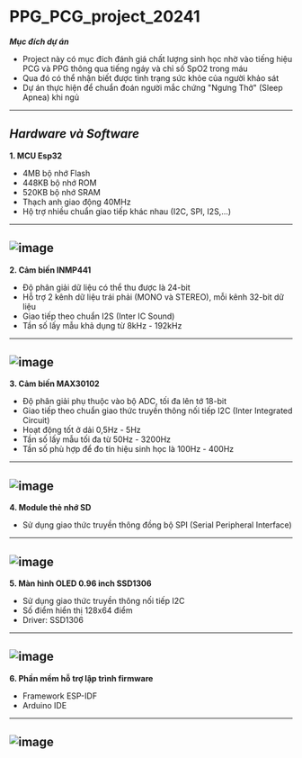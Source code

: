 # PPG_PCG_project_20241
***Mục đích dự án***
* Project này có mục đích đánh giá chất lượng sinh học nhờ vào tiếng hiệu PCG và PPG thông qua tiếng ngáy và chỉ số SpO2 trong máu
* Qua đó có thể nhận biết được tình trạng sức khỏe của người khảo sát
* Dự án thực hiện để chuẩn đoán người mắc chứng "Ngưng Thở" (Sleep Apnea) khi ngủ
***
***Hardware và Software***
---
**1. MCU Esp32**
   * 4MB bộ nhớ Flash
   * 448KB bộ nhớ ROM
   * 520KB bộ nhớ SRAM
   * Thạch anh giao động 40MHz 
   * Hộ trợ nhiều chuẩn giao tiếp khác nhau (I2C, SPI, I2S,...)
   ---
   ![image](https://github.com/user-attachments/assets/62cba73e-3d17-49de-bc7a-c4a977da22d7)
   ---
**2. Cảm biến INMP441**
   * Độ phân giải dữ liệu có thể thu được là 24-bit
   * Hỗ trợ 2 kênh dữ liệu trái phải (MONO và STEREO), mỗi kênh 32-bit dữ liệu
   * Giao tiếp theo chuẩn I2S (Inter IC Sound)
   * Tần số lấy mẫu khả dụng từ 8kHz - 192kHz
   ---
  ![image](https://github.com/user-attachments/assets/acaae52e-ac4d-4ab9-967f-c5e09cc1c63d)
  ---
**3. Cảm biến MAX30102**
   * Độ phân giải phụ thuộc vào bộ ADC, tối đa lên tớ 18-bit
   * Giao tiếp theo chuẩn giao thức truyền thông nối tiếp I2C (Inter Integrated Circuit)
   * Hoạt động tốt ở dải 0,5Hz - 5Hz
   * Tần số lấy mẫu tối đa từ 50Hz - 3200Hz
   * Tần số phù hợp để đo tín hiệu sinh học là 100Hz - 400Hz
   ---
 ![image](https://github.com/user-attachments/assets/7098881a-031f-4aa7-83fe-95745adaab84)
 ---
**4. Module thẻ nhớ SD**
   * Sử dụng giao thức truyền thông đồng bộ SPI (Serial Peripheral Interface)
   ---
![image](https://github.com/user-attachments/assets/9d934c58-a4e7-4051-beb1-621e56522a6a)
---
**5. Màn hình OLED 0.96 inch SSD1306**
   * Sử dụng giao thức truyền thông nối tiếp I2C
   * Số điểm hiển thị 128x64 điểm
   * Driver: SSD1306
  ---
  ![image](https://github.com/user-attachments/assets/e013fb40-f03b-4b9e-ad67-e852a17fe478)
  ---
**6. Phần mềm hỗ trợ lập trình firmware**
   * Framework ESP-IDF
   * Arduino IDE
   ---
![image](https://github.com/user-attachments/assets/dca27ee6-34d8-45f9-b89f-c12095224862)
---



